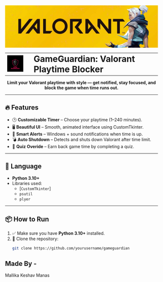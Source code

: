 
<p align="center">
  <img src="https://github.com/NoobForge/Game-Guardian/blob/main/banner2.png" alt="GameGuardian Valorant Banner" width="1000"/>
</p>

<table align="center">
  <tr>
    <td>
      <img src="https://github.com/NoobForge/Game-Guardian/blob/main/icon.png" alt="Logo" width="100"/>
    </td>
    <td>
      <h1 style="margin: 0; padding-left: 20px;">GameGuardian: Valorant Playtime Blocker</h1>
    </td>
  </tr>
</table>

<p align="center">
  <strong>Limit your Valorant playtime with style — get notified, stay focused, and block the game when time runs out.</strong>
</p>


---

## 🔥 Features

- 🕒 **Customizable Timer** – Choose your playtime (1–240 minutes).
- 🖥️ **Beautiful UI** – Smooth, animated interface using CustomTkinter.
- 🔔 **Smart Alerts** – Windows + sound notifications when time is up.
- 💣 **Auto Shutdown** – Detects and shuts down Valorant after time limit.
- 🧠 **Quiz Overide** – Earn back game time by completing a quiz.

---

## 🐍 Language

- **Python 3.10+**
- Libraries used:
  - [`CustomTkinter`]
  - `psutil`
  - `plyer`

---

## 📦 How to Run

1. ✅ Make sure you have **Python 3.10+** installed.
2. 📁 Clone the repository:
   ```bash
   git clone https://github.com/yourusername/gameguardian

## Made By -
   Mallika Keshav Manas

